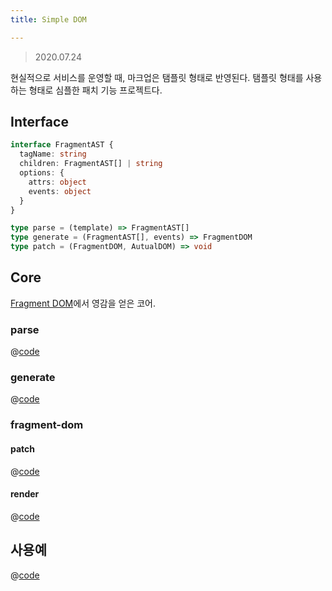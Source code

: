 ```yaml
---
title: Simple DOM

---
```

> 2020.07.24

현실적으로 서비스를 운영할 때, 마크업은 탬플릿 형태로 반영된다.
탬플릿 형태를 사용하는 형태로 심플한 패치 기능 프로젝트다.

## Interface
```ts
interface FragmentAST {
  tagName: string
  children: FragmentAST[] | string
  options: {
    attrs: object
    events: object
  }
}

type parse = (template) => FragmentAST[]
type generate = (FragmentAST[], events) => FragmentDOM
type patch = (FragmentDOM, AutualDOM) => void
```

## Core
[Fragment DOM](/src/component/fragment-dom/)에서 영감을 얻은 코어.

### parse
@[code](@/docs/fe-dev/pet-project/component/simple-dom/core/parse.js)

### generate
@[code](@/docs/fe-dev/pet-project/component/simple-dom/core/generate.js)

### fragment-dom
#### patch
@[code](@/docs/fe-dev/pet-project/component/simple-dom/core/fragment-dom-20200725/patch.js)

#### render
@[code](@/docs/fe-dev/pet-project/component/simple-dom/core/fragment-dom-20200725/render.js)

## 사용예
@[code](@/docs/fe-dev/pet-project/component/simple-dom/main.js)
